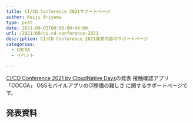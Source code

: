 ```yaml
---
title: CI/CD Conference 2021サポートページ
author: Keiji Ariyama
type: post
date: 2021-09-03T00:00:00+09:00
url: /2021/09/ci-cd-conference-2021
description: CI/CD Conference 2021発表内容のサポートページ
categories:
  - COCOA
  - イベント

---
```


[CI/CD Conference 2021 by CloudNative Days](https://event.cloudnativedays.jp/cicd2021)の発表 接触確認アプリ「COCOA」 OSSモバイルアプリのCI整備の難しさ に関するサポートページです。

## 発表資料

<script async class="speakerdeck-embed" data-id="5c4f1273f74748f8a80d63f7b2d3eeac" data-ratio="1.77777777777778" src="//speakerdeck.com/assets/embed.js"></script>